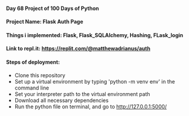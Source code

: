 #### Day 68 Project of 100 Days of Python
#### Project Name: Flask Auth Page
#### Things i implemented: Flask, Flask_SQLAlchemy, Hashing, FLask_login

#### Link to repl.it: https://replit.com/@matthewadrianus/auth

#### Steps of deployment:
- Clone this repository
- Set up a virtual environment by typing 'python -m venv env' in the command line
- Set your interpreter path to the virtual environment path
- Download all necessary dependencies
- Run the python file on terminal, and go to http://127.0.0.1:5000/